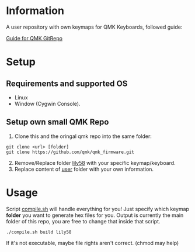 
# Information

A user repository with own keymaps for QMK Keyboards, followed guide:

[Guide for QMK GitRepo](https://medium.com/@patrick.elmquist/separate-keymap-repo-for-qmk-136ff5a419bd)


# Setup

## Requirements and supported OS

- Linux
- Window (Cygwin Console).

## Setup own small QMK Repo

1. Clone this and the oringal qmk repo into the same folder:

```shell
git clone <url> [folder] 
git clone https://github.com/qmk/qmk_firmware.git
```

2. Remove/Replace folder [lily58](lily58) with your specific keymap/keyboard.
3. Replace content of [user](user) folder with your own information.


# Usage

Script [compile.sh](compile.sh) will handle everything for you!
Just specify which keymap **folder** you want to generate hex files for you.
Output is currently the main folder of this repo, you are free to change that inside that script.

```
./compile.sh build lily58
```

If it's not executable, maybe file rights aren't correct. (chmod may help)
